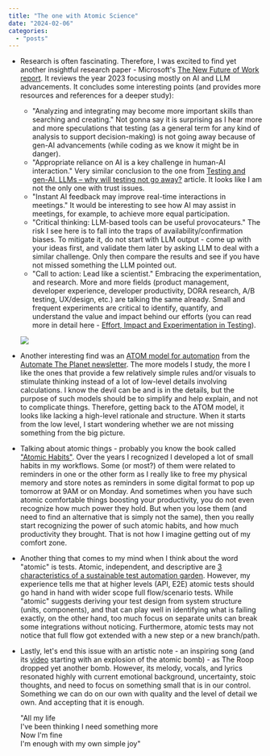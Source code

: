 ```yaml
---
title: "The one with Atomic Science"
date: "2024-02-06"
categories: 
  - "posts"
---
```


- Research is often fascinating. Therefore, I was excited to find yet another insightful research paper - Microsoft's [The New Future of Work report](https://www.microsoft.com/en-us/research/project/the-new-future-of-work/overview/). It reviews the year 2023 focusing mostly on AI and LLM advancements. It concludes some interesting points (and provides more resources and references for a deeper study):
    - "Analyzing and integrating may become more important skills than searching and creating." Not gonna say it is surprising as I hear more and more speculations that testing (as a general term for any kind of analysis to support decision-making) is not going away because of gen-AI advancements (while coding as we know it might be in danger).
    - "Appropriate reliance on AI is a key challenge in human-AI interaction." Very similar conclusion to the one from [Testing and gen-AI, LLMs – why will testing not go away?](/testing-and-gen-ai-llms-why-will-testing-not-go-away/) article. It looks like I am not the only one with trust issues.
    - "Instant AI feedback may improve real-time interactions in meetings." It would be interesting to see how AI may assist in meetings, for example, to achieve more equal participation.
    - "Critical thinking: LLM-based tools can be useful provocateurs." The risk I see here is to fall into the traps of availability/confirmation biases. To mitigate it, do not start with LLM output - come up with your ideas first, and validate them later by asking LLM to deal with a similar challenge. Only then compare the results and see if you have not missed something the LLM pointed out.
    - "Call to action: Lead like a scientist." Embracing the experimentation, and research. More and more fields (product management, developer experience, developer productivity, DORA research, A/B testing, UX/design, etc.) are talking the same already. Small and frequent experiments are critical to identify, quantify, and understand the value and impact behind our efforts (you can read more in detail here - [Effort, Impact and Experimentation in Testing](/effort-impact-and-experimentation-in-testing/)).
    
    ![](https://testwhere.wordpress.com/wp-content/uploads/2024/02/image.png?w=1024)

- Another interesting find was an [ATOM model for automation](https://www.automatetheplanet.com/atom-model-optimization/) from the [Automate The Planet newsletter](https://www.linkedin.com/newsletters/automate-the-planet-weekly-7054059427556929536/). The more models I study, the more I like the ones that provide a few relatively simple rules and/or visuals to stimulate thinking instead of a lot of low-level details involving calculations. I know the devil can be and is in the details, but the purpose of such models should be to simplify and help explain, and not to complicate things. Therefore, getting back to the ATOM model, it looks like lacking a high-level rationale and structure. When it starts from the low level, I start wondering whether we are not missing something from the big picture.

- Talking about atomic things - probably you know the book called ["Atomic Habits"](https://www.amazon.com/Atomic-Habits-Proven-Build-Break/dp/0735211299). Over the years I recognized I developed a lot of small habits in my workflows. Some (or most?) of them were related to reminders in one or the other form as I really like to free my physical memory and store notes as reminders in some digital format to pop up tomorrow at 9AM or on Monday. And sometimes when you have such atomic comfortable things boosting your productivity, you do not even recognize how much power they hold. But when you lose them (and need to find an alternative that is simply not the same), then you really start recognizing the power of such atomic habits, and how much productivity they brought. That is not how I imagine getting out of my comfort zone.

- Another thing that comes to my mind when I think about the word "atomic" is tests. Atomic, independent, and descriptive are [3 characteristics of a sustainable test automation garden](https://medium.com/detesters/characteristics-of-a-sustainable-test-automation-garden-f4132bf12e68). However, my experience tells me that at higher levels (API, E2E) atomic tests should go hand in hand with wider scope full flow/scenario tests. While "atomic" suggests deriving your test design from system structure (units, components), and that can play well in identifying what is failing exactly, on the other hand, too much focus on separate units can break some integrations without noticing. Furthermore, atomic tests may not notice that full flow got extended with a new step or a new branch/path.

- Lastly, let's end this issue with an artistic note - an inspiring song (and its [video](https://www.youtube.com/watch?v=r9O2RNqAYao&ab_channel=THEROOP) starting with an explosion of the atomic bomb) - as The Roop dropped yet another bomb. However, its melody, vocals, and lyrics resonated highly with current emotional background, uncertainty, stoic thoughts, and need to focus on something small that is in our control. Something we can do on our own with quality and the level of detail we own. And accepting that it is enough.  
      
    "All my life  
    I've been thinking I need something more  
    Now I'm fine  
    I'm enough with my own simple joy"
